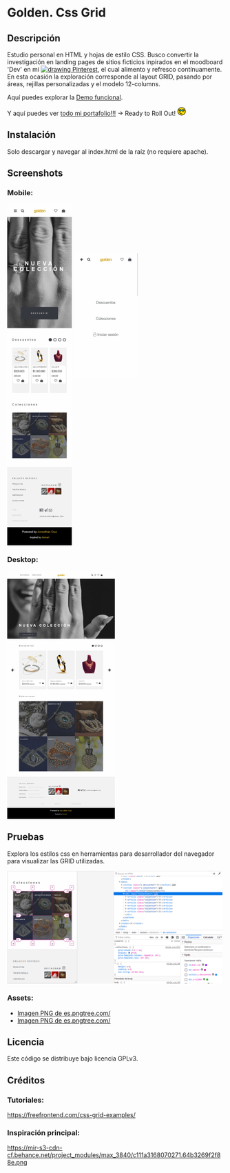 # Golden. Css Grid

## Descripción

Estudio personal en HTML y hojas de estilo CSS. Busco convertir la investigación en landing pages de sitios ficticios inpirados en el moodboard 'Dev' en mi [<img src="https://cdn2.iconfinder.com/data/icons/social-media-2285/512/1_Pinterest_colored_svg-512.png" alt="drawing" width="15"/> Pinterest](https://pin.it/5y19mMg), el cual alimento y refresco contínuamente. En esta ocasión la exploración corresponde al layout GRID, pasando por áreas, rejillas personalizadas y el modelo 12-columns.

Aquí puedes explorar la [Demo funcional](https://jonnathan.site/portfolio/Golden-CssGrid/index.html).

Y aquí puedes ver [todo mi portafolio!!!](https://jonnathan.site) -> Ready to Roll Out! <img src="assets/images/smart-glasses.png" alt="geek" width="20"/>

## Instalación

Solo descargar y navegar al index.html de la raíz (no requiere apache).

## Screenshots

### Mobile:

<img align="center" src="assets/images/screenshots/screenshot_2.png" alt="drawing" width="150"/>
<img src="assets/images/screenshots/screenshot_3.png" alt="drawing" width="150"/>


### Desktop:
<img align="center" src="assets/images/screenshots/screenshot_1.png" alt="drawing" width="250"/>


## Pruebas

Explora los estilos css en herramientas para desarrollador del navegador para visualizar las GRID utilizadas.

<img align="center" src="assets/images/screenshots/screenshot_4.png" alt="drawing" width="500"/>

### Assets:

- <a href='https://es.pngtree.com/freepng/chubby-robot-icon-element-design_5771045.html'>Imagen PNG de es.pngtree.com/</a>
- <a href='https://es.pngtree.com/freepng/hand-drawn-cartoon-waving-hand-showing-yellow-robot-of-hello_4599964.html'>Imagen PNG de es.pngtree.com/</a>


## Licencia

Este código se distribuye bajo licencia GPLv3.


## Créditos

### Tutoriales:
https://freefrontend.com/css-grid-examples/

### Inspiración principal:
https://mir-s3-cdn-cf.behance.net/project_modules/max_3840/c111a3168070271.64b3269f2f88e.png



